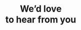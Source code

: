 ---
title: We’d love <br> to hear from you
highlighted: hear from you
description: Please fill out the form and we'll get back to you within 48 hours.
form:
  embeded: '<script src="https://js-na2.hsforms.net/forms/embed/developer/242023405.js" defer></script>
<div class="hs-form-html" data-region="na2" data-form-id="774f9a7f-3b99-4d62-9916-157b8660751f" data-portal-id="242023405"></div>'
  fields: 
    - label: First name
      name: first_name
      type: text
      placeholder: Your First name
      requared: true
      half: true
    - label: Last name
      name: last_name
      type: text
      placeholder: Your Last name
      requared: true
      half: true
    - label: Company name
      name: company_name
      type: text
      placeholder: Your Company name
      requared: true
      half: false
    - label: Email
      name: email
      type: email
      placeholder: Your Email
      requared: true
      half: false
    - label: Message
      name: message
      type: textarea
      placeholder: Your text
      requared: true
      half: false
  submit_action: //
  submit_button:
    text: Send Message
    icon: true
    variant: primary
  form_info: By submitting, you agree to our [Privacy Policy](https://lancedb.com/docs/LanceDB%20Privacy%20Policy.pdf) and allow LanceDB to store and process the information above to provide you with the content requested.
page_bg: 
  left: static/assets/vectors/contact-bg-left.svg
  right: static/assets/vectors/contact-bg-right.svg
---
